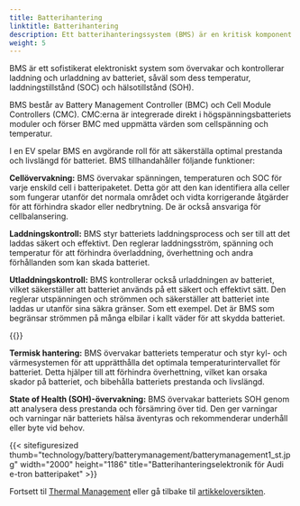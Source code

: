```yaml
---
title: Batterihantering
linktitle: Batterihantering
description: Ett batterihanteringssystem (BMS) är en kritisk komponent i ett elfordon (EV) som ansvarar för att hantera batteriets prestanda, hälsa och säkerhet.
weight: 5
---
```

<!-- markdownlint-disable MD033 -->
BMS är ett sofistikerat elektroniskt system som övervakar och kontrollerar laddning och urladdning av batteriet, såväl som dess temperatur, laddningstillstånd (SOC) och hälsotillstånd (SOH).

BMS består av Battery Management Controller (BMC) och Cell Module Controllers (CMC).
CMC:erna är integrerade direkt i högspänningsbatteriets moduler och förser BMC med uppmätta värden som cellspänning och temperatur.

I en EV spelar BMS en avgörande roll för att säkerställa optimal prestanda och livslängd för batteriet. BMS tillhandahåller följande funktioner:

**Cellövervakning:** BMS övervakar spänningen, temperaturen och SOC för varje enskild cell i batteripaketet. Detta gör att den kan identifiera alla celler som fungerar utanför det normala området och vidta korrigerande åtgärder för att förhindra skador eller nedbrytning. De är också ansvariga för cellbalansering.

**Laddningskontroll:** BMS styr batteriets laddningsprocess och ser till att det laddas säkert och effektivt. Den reglerar laddningsström, spänning och temperatur för att förhindra överladdning, överhettning och andra förhållanden som kan skada batteriet.

**Utladdningskontroll:** BMS kontrollerar också urladdningen av batteriet, vilket säkerställer att batteriet används på ett säkert och effektivt sätt. Den reglerar utspänningen och strömmen och säkerställer att batteriet inte laddas ur utanför sina säkra gränser. Som ett exempel. Det är BMS som begränsar strömmen på många elbilar i kallt väder för att skydda batteriet.

{{<evkxdisplayaddarticle />}}

**Termisk hantering:** BMS övervakar batteriets temperatur och styr kyl- och värmesystemen för att upprätthålla det optimala temperaturintervallet för batteriet. Detta hjälper till att förhindra överhettning, vilket kan orsaka skador på batteriet, och bibehålla batteriets prestanda och livslängd.

**State of Health (SOH)-övervakning:** BMS övervakar batteriets SOH genom att analysera dess prestanda och försämring över tid. Den ger varningar och varningar när batteriets hälsa äventyras och rekommenderar underhåll eller byte vid behov.

{{< sitefiguresized thumb="technology/battery/batterymanagement/batterymanagement1_st.jpg" width="2000" height="1186" title="Batterihanteringselektronik för Audi e-tron batteripaket" >}}

Fortsett til [Thermal Management](../thermalmanagement/) eller gå tilbake til [artikkeloversikten](../).